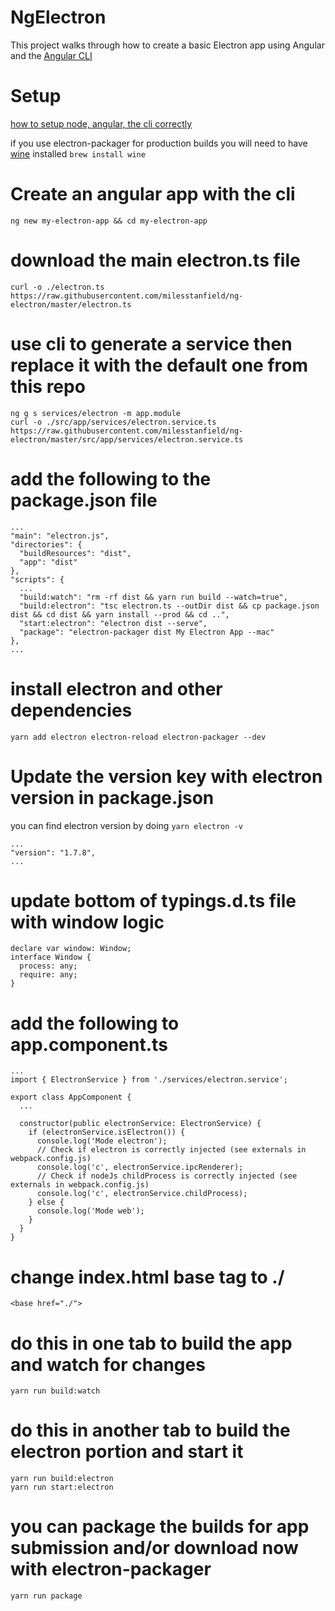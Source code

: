 # NgElectron

This project walks through how to create a basic Electron app using Angular and the [Angular CLI](https://github.com/angular/angular-cli)

# Setup
[how to setup node, angular, the cli correctly](https://gist.github.com/milesstanfield/17f980ad4ed6d038a255f8fc3b222add#file-angular-and-node-setup-md)

if you use electron-packager for production builds you will need to have [wine](https://www.winehq.org/) installed `brew install wine`

# Create an angular app with the cli
```
ng new my-electron-app && cd my-electron-app
```

# download the main electron.ts file
```
curl -o ./electron.ts https://raw.githubusercontent.com/milesstanfield/ng-electron/master/electron.ts
```

# use cli to generate a service then replace it with the default one from this repo
```
ng g s services/electron -m app.module
curl -o ./src/app/services/electron.service.ts https://raw.githubusercontent.com/milesstanfield/ng-electron/master/src/app/services/electron.service.ts
```

# add the following to the package.json file
```
...
"main": "electron.js",
"directories": {
  "buildResources": "dist",
  "app": "dist"
},
"scripts": {
  ...  
  "build:watch": "rm -rf dist && yarn run build --watch=true",
  "build:electron": "tsc electron.ts --outDir dist && cp package.json dist && cd dist && yarn install --prod && cd ..",
  "start:electron": "electron dist --serve",
  "package": "electron-packager dist My Electron App --mac"
},
...
```

# install electron and other dependencies
```
yarn add electron electron-reload electron-packager --dev
```

#  Update the version key with electron version in package.json
you can find electron version by doing `yarn electron -v`
```
...
"version": "1.7.8",
...
```


# update bottom of typings.d.ts file with window logic
```
declare var window: Window;
interface Window {
  process: any;
  require: any;
}
```

# add the following to app.component.ts
```
...
import { ElectronService } from './services/electron.service';

export class AppComponent {
  ...

  constructor(public electronService: ElectronService) {
    if (electronService.isElectron()) {
      console.log('Mode electron');
      // Check if electron is correctly injected (see externals in webpack.config.js)
      console.log('c', electronService.ipcRenderer);
      // Check if nodeJs childProcess is correctly injected (see externals in webpack.config.js)
      console.log('c', electronService.childProcess);
    } else {
      console.log('Mode web');
    }
  }
}
```

# change index.html base tag to ./
```
<base href="./">
```

# do this in one tab to build the app and watch for changes
```
yarn run build:watch
```

# do this in another tab to build the electron portion and start it
```
yarn run build:electron
yarn run start:electron
```

# you can package the builds for app submission and/or download now with electron-packager
```
yarn run package
```
